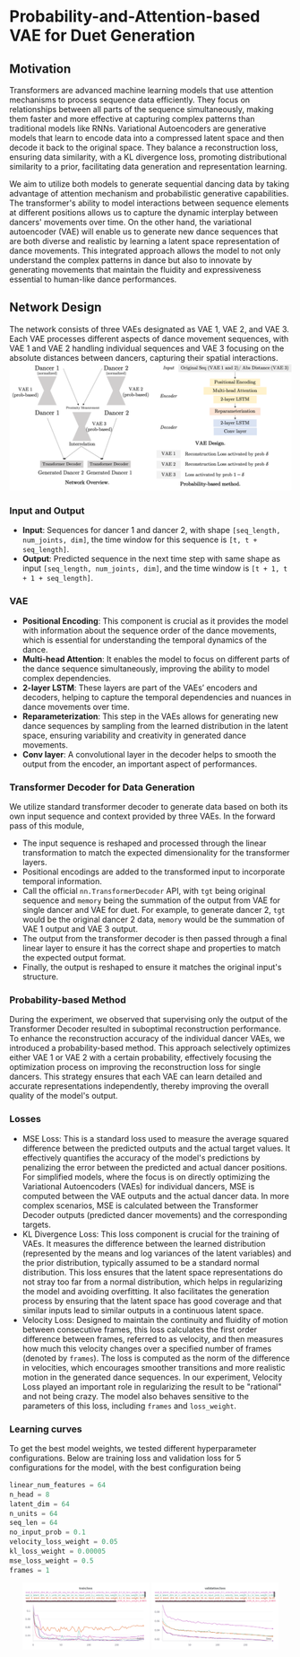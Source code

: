 # Probability-and-Attention-based VAE for Duet Generation 

## Motivation
Transformers are advanced machine learning models that use attention mechanisms to process sequence data efficiently. They focus on relationships between all parts of the sequence simultaneously, making them faster and more effective at capturing complex patterns than traditional models like RNNs. Variational Autoencoders are generative models that learn to encode data into a compressed latent space and then decode it back to the original space. They balance a reconstruction loss, ensuring data similarity, with a KL divergence loss, promoting distributional similarity to a prior, facilitating data generation and representation learning.

We aim to utilize both models to generate sequential dancing data by taking advantage of attention mechanism and probabilistic generative capabilities. The transformer's ability to model interactions between sequence elements at different positions allows us to capture the dynamic interplay between dancers' movements over time. On the other hand, the variational autoencoder (VAE) will enable us to generate new dance sequences that are both diverse and realistic by learning a latent space representation of dance movements. This integrated approach allows the model to not only understand the complex patterns in dance but also to innovate by generating movements that maintain the fluidity and expressiveness essential to human-like dance performances.

## Network Design

The network consists of three VAEs designated as VAE 1, VAE 2, and VAE 3. Each VAE processes different aspects of dance movement sequences, with VAE 1 and VAE 2 handling individual sequences and VAE 3 focusing on the absolute distances between dancers, capturing their spatial interactions.
![](../assets/network_detailed.png)

### Input and Output
- **Input**: Sequences for dancer 1 and dancer 2, with shape `[seq_length, num_joints, dim]`, the time window for this sequence is `[t, t + seq_length]`.
- **Output**: Predicted sequence in the next time step with same shape as input `[seq_length, num_joints, dim]`, and the time window is `[t + 1, t + 1 + seq_length]`.

### VAE
- **Positional Encoding**: This component is crucial as it provides the model with information about the sequence order of the dance movements, which is essential for understanding the temporal dynamics of the dance.
- **Multi-head Attention**: It enables the model to focus on different parts of the dance sequence simultaneously, improving the ability to model complex dependencies.
- **2-layer LSTM**: These layers are part of the VAEs’ encoders and decoders, helping to capture the temporal dependencies and nuances in dance movements over time.
- **Reparameterization**: This step in the VAEs allows for generating new dance sequences by sampling from the learned distribution in the latent space, ensuring variability and creativity in generated dance movements.
- **Conv layer**: A convolutional layer in the decoder helps to smooth the output from the encoder, an important aspect of performances.

### Transformer Decoder for Data Generation
We utilize standard transformer decoder to generate data based on both its own input sequence and context provided by three VAEs. In the forward pass of this module,
- The input sequence is reshaped and processed through the linear transformation to match the expected dimensionality for the transformer layers.
- Positional encodings are added to the transformed input to incorporate temporal information.
- Call the official `nn.TransformerDecoder` API, with `tgt` being original sequence and `memory` being the summation of the output from VAE for single dancer and VAE for duet. For example, to generate dancer 2, `tgt` would be the original dancer 2 data, `memory` would be the summation of VAE 1 output and VAE 3 output.
- The output from the transformer decoder is then passed through a final linear layer to ensure it has the correct shape and properties to match the expected output format.
- Finally, the output is reshaped to ensure it matches the original input's structure.

### Probability-based Method
During the experiment, we observed that supervising only the output of the Transformer Decoder resulted in suboptimal reconstruction performance. To enhance the reconstruction accuracy of the individual dancer VAEs, we introduced a probability-based method. This approach selectively optimizes either VAE 1 or VAE 2 with a certain probability, effectively focusing the optimization process on improving the reconstruction loss for single dancers. This strategy ensures that each VAE can learn detailed and accurate representations independently, thereby improving the overall quality of the model's output.

### Losses
- MSE Loss: This is a standard loss used to measure the average squared difference between the predicted outputs and the actual target values. It effectively quantifies the accuracy of the model's predictions by penalizing the error between the predicted and actual dancer positions. For simplified models, where the focus is on directly optimizing the Variational Autoencoders (VAEs) for individual dancers, MSE is computed between the VAE outputs and the actual dancer data. In more complex scenarios, MSE is calculated between the Transformer Decoder outputs (predicted dancer movements) and the corresponding targets.
- KL Divergence Loss: This loss component is crucial for the training of VAEs. It measures the difference between the learned distribution (represented by the means and log variances of the latent variables) and the prior distribution, typically assumed to be a standard normal distribution. This loss ensures that the latent space representations do not stray too far from a normal distribution, which helps in regularizing the model and avoiding overfitting. It also facilitates the generation process by ensuring that the latent space has good coverage and that similar inputs lead to similar outputs in a continuous latent space.
- Velocity Loss: Designed to maintain the continuity and fluidity of motion between consecutive frames, this loss calculates the first order difference between frames, referred to as velocity, and then measures how much this velocity changes over a specified number of frames (denoted by `frames`). The loss is computed as the norm of the difference in velocities, which encourages smoother transitions and more realistic motion in the generated dance sequences. In our experiment, Velocity Loss played an important role in regularizing the result to be "rational" and not being crazy. The model also behaves sensitive to the parameters of this loss, including `frames` and `loss_weight`.

### Learning curves

To get the best model weights, we tested different hyperparameter configurations. Below are training loss and validation loss for 5 configurations for the model, with the best configuration being
```python
linear_num_features = 64
n_head = 8
latent_dim = 64
n_units = 64
seq_len = 64
no_input_prob = 0.1
velocity_loss_weight = 0.05
kl_loss_weight = 0.00005
mse_loss_weight = 0.5
frames = 1
```
<div align="center">
    <img src="../assets/train_loss.png" width=45% />
    <img src="../assets/validation_loss.png" width=45% />
</div> 